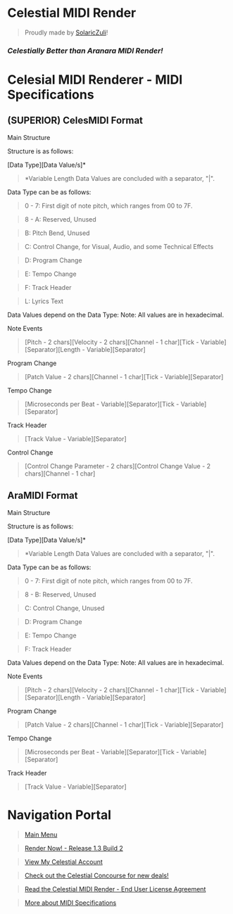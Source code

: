 # Celestial MIDI Render
> Proudly made by [SolaricZuli]()!

### *Celestially Better than Aranara MIDI Render!*

# Celesial MIDI Renderer - MIDI Specifications

## (SUPERIOR) CelesMIDI Format
Main Structure

Structure is as follows:

[Data Type][Data Value/s]*
>*Variable Length Data Values are concluded with a separator, "|".

Data Type can be as follows:

>0 - 7: First digit of note pitch, which ranges from 00 to 7F.

>8 - A: Reserved, Unused

>B: Pitch Bend, Unused

>C: Control Change, for Visual, Audio, and some Technical Effects

>D: Program Change

>E: Tempo Change

>F: Track Header

>L: Lyrics Text

Data Values depend on the Data Type: Note: All values are in hexadecimal.

Note Events

>[Pitch - 2 chars][Velocity - 2 chars][Channel - 1 char][Tick - Variable][Separator][Length - Variable][Separator]

Program Change

>[Patch Value - 2 chars][Channel - 1 char][Tick - Variable][Separator]

Tempo Change

>[Microseconds per Beat - Variable][Separator][Tick - Variable][Separator]

Track Header

>[Track Value - Variable][Separator]

Control Change

>[Control Change Parameter - 2 chars][Control Change Value - 2 chars][Channel - 1 char]


## AraMIDI Format
Main Structure

Structure is as follows:

[Data Type][Data Value/s]*
>*Variable Length Data Values are concluded with a separator, "|".

Data Type can be as follows:

>0 - 7: First digit of note pitch, which ranges from 00 to 7F.

>8 - B: Reserved, Unused

>C: Control Change, Unused

>D: Program Change

>E: Tempo Change

>F: Track Header

Data Values depend on the Data Type: Note: All values are in hexadecimal.

Note Events

>[Pitch - 2 chars][Velocity - 2 chars][Channel - 1 char][Tick - Variable][Separator][Length - Variable][Separator]

Program Change

>[Patch Value - 2 chars][Channel - 1 char][Tick - Variable][Separator]

Tempo Change

>[Microseconds per Beat - Variable][Separator][Tick - Variable][Separator]

Track Header

>[Track Value - Variable][Separator]

# Navigation Portal
> [Main Menu](https://daniferous.github.io/CelestialMIDIRender/)

> [Render Now! - Release 1.3 Build 2](https://daniferous.github.io/CelestialMIDIRender/render/CMR%20Release%201.3.html)

> [View My Celestial Account](https://daniferous.github.io/CelestialMIDIRender/account)

> [Check out the Celestial Concourse for new deals!](https://daniferous.github.io/CelestialMIDIRender/concourse)

> [Read the Celestial MIDI Render - End User License Agreement](https://daniferous.github.io/CelestialMIDIRender/EULA/)

> [More about MIDI Specifications](https://daniferous.github.io/CelestialMIDIRender/specs/)